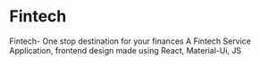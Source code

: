 # Fintech
Fintech- One stop destination for your finances A Fintech Service Application, frontend design made using React, Material-Ui, JS
